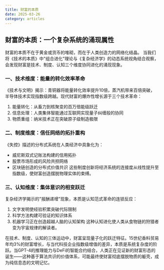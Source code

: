 ```yaml
---
title: 财富的本质
date: 2025-03-26
category: articles
---
```



## 财富的本质：一个复杂系统的涌现属性
 
 财富的本质不在于黄金或货币的堆砌，而在于人类创造力的网络化结晶。
 当我们将《技术的本质》中"组合进化"理论与《复杂经济学》的动态系统视角结合观察，会发现财富是技术、制度、认知三个维度协同进化的涌现现象。
 
### 一、技术维度：能量的转化效率革命
 《技术与文明》揭示：青铜器将能量转化效率提升10倍，蒸汽机带来百倍突破，半导体技术实现指数级跨越。现代财富的爆炸性增长源于三个技术革命：
 1. 能量转化：从畜力到核聚变的百万倍能级跃迁
 2. 信息处理：人类集体智能通过互联网实现量子纠缠般的协同
 3. 物质重组：纳米技术正在突破原子级制造极限
 
### 二、制度维度：信任网络的拓扑重构
 《失控》描述的分布式系统在人类经济中具象化为：
 - 威尼斯双式记账法构建的信用拓扑
 - 股票市场形成的风险共担网络
 - 区块链创造的分布式价值共识
 这些制度创新将经济系统的连接度从线性提升至指数级，使财富创造摆脱物理实体的束缚。
 
### 三、认知维度：集体意识的相变跃迁
 复杂经济学揭示的"报酬递增"现象，本质是认知范式革命的连锁反应：
 1. 文字发明使经验积累突破代际限制
 2. 科学方法构建可验证的知识体系
 3. 机器学习正在创造超越人脑的认知架构
 这种认知进化使人类从食物链的狩猎者变为宇宙规律的解读者。
 

在技术、制度、认知的三体运动中，财富呈现量子化的跃迁特征。15世纪香料贸易年均3%的财富增长，与当代科技企业指数级增值的差异，本质是系统复杂度的阶跃。当GPT-4的推理能力与DeFi的智能合约结合，人类正在见证新的财富形态的诞生——这种基于算法共识的价值体系，可能最终使财富彻底摆脱物质的躯壳，成为纯信息态的文明记忆。
